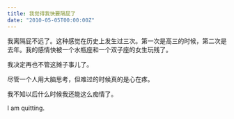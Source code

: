 ```yaml
---
title: 我觉得我快要隔屁了
date: "2010-05-05T00:00:00Z"
---
```


我离隔屁不远了。这种感觉在历史上发生过三次。第一次是高三的时候，第二次是去年。我的感情快被一个水瓶座和一个双子座的女生玩残了。

我决定再也不管这摊子事儿了。

尽管一个人用大脑思考，但难过的时候真的是心在疼。

我不知以后什么时候我还能这么痴情了。

I am quitting.